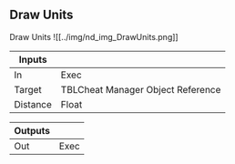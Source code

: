 ## Draw Units
Draw Units
![[../img/nd_img_DrawUnits.png]]

|Inputs||
|--|--|
| In | Exec |
| Target | TBLCheat Manager Object Reference |
| Distance | Float |

|Outputs||
|--|--|
| Out | Exec |
